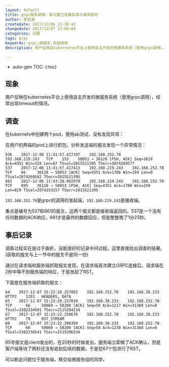 ```yaml
---
layout: default
title: grpc服务调用，首次建立连接后首次请求超时
author: 李佶澳
createdate: 2017/12/06 13:38:42
changedate: 2017/12/07 17:04:04
categories: 问题
tags: grpc
keywords: grpc,微服务,系统调用
description: 用户反映在kubernetes平台上使用自主开发的微服务系统（使用grpc调用），经常出现timeout的情况。

---
```


* auto-gen TOC:
{:toc}

## 现象

用户反映在kubernetes平台上使用自主开发的微服务系统（使用grpc调用），经常出现timeout的情况。

## 调查

在kubernets中创建两个pod，使用ab测试，没有发现异常：

在用户的两端的pod上进行抓包，分析发送端的报文发现一个异常情况：

	536    2017-12-06 11:41:57.417197    192.168.252.78     192.168.219.243   TCP    153    50053 → 36128 [PSH, ACK] Seq=1619 Ack=4351 Win=328 Len=87 TSval=2015521395 TSecr=2074269577
	537    2017-12-06 11:41:57.417413    192.168.219.243    192.168.252.78    TCP    66     36128 → 50053 [ACK] Seq=4351 Ack=1706 Win=259 Len=0 TSval=2074269582 TSecr=2015521395
	661    2017-12-06 11:43:20.992070    192.168.219.243    192.168.252.78    TCP    895    36128 → 50053 [PSH, ACK] Seq=4351 Ack=1706 Win=259 Len=829 TSval=2074353157 TSecr=2015521395

`192.168.252.78`是grpc的调用的发起端，`192.168.219.243`是接收端。

重点是编号为537和661的报文，这两个报文都是接收端返回的，537是一个没有任何数据的ACK响应，661才是最终的数据回应，但是整整晚了1分23秒。

## 事后记录

调查过程实在是过于曲折，没能很好的记录中间过程，这里直接给出调查的结果。(获取的报文与上一节中的报文不是同一份)

通过在请求端和服务端抓取报文发现，在请求端首次建立GRPC连接后，请求端在2秒中等不到服务端的响应，于是发起了RST。

下面是在服务端抓取的报文：

	64    2017-12-07 15:23:20.257002    192.168.252.78    192.168.38.233    HTTP2    1203   HEADERS, DATA
	65    2017-12-07 15:23:20.257010    192.168.38.233    192.168.252.78    TCP      66     50069 → 58200 [ACK] Seq=50 Ack=1217 Win=31360 Len=0 TSval=3382334501 TSecr=2115204234
	67    2017-12-07 15:23:22.256676    192.168.252.78    192.168.38.233    HTTP2    79     RST_STREAM
	68    2017-12-07 15:23:22.296359    192.168.38.233    192.168.252.78    TCP      66     50069 → 58200 [ACK] Seq=50 Ack=1230 Win=31360 Len=0 TSval=3382336541 TSecr=2115206234

65号报文是client发出的，在20秒的时候发出，服务端立即做了ACK确认，但是客户端等待了两秒还没有收到后续的数据，于是在67个包进行了RST。

可以断定问题位于服务端，移交给微服务组的同学。
